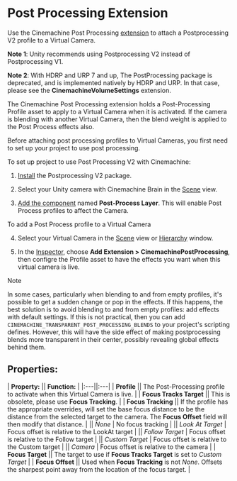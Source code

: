 # Post Processing Extension

Use the Cinemachine Post Processing [extension](CinemachineVirtualCameraExtensions.md) to attach a Postprocessing V2 profile to a Virtual Camera.

**Note 1**: Unity recommends using Postprocessing V2 instead of Postprocessing V1.

**Note 2**: With HDRP and URP 7 and up, The PostProcessing package is deprecated, and is implemented natively by HDRP and URP.  In that case, please see the __CinemachineVolumeSettings__ extension.

The Cinemachine Post Processing extension holds a Post-Processing Profile asset to apply to a Virtual Camera when it is activated. If the camera is blending with another Virtual Camera, then the blend weight is applied to the Post Process effects also.

Before attaching post processing profiles to Virtual Cameras, you first need to set up your project to use post processing. 

To set up project to use Post Processing V2 with Cinemachine:

1. [Install](https://docs.unity3d.com/Packages/com.unity.package-manager-ui@latest/index.html) the Postprocessing V2 package.

2. Select your Unity camera with Cinemachine Brain in the [Scene](https://docs.unity3d.com/Manual/UsingTheSceneView.html) view.

3. [Add the component](https://docs.unity3d.com/Manual/UsingComponents.html) named __Post-Process Layer__.  This will enable Post Process profiles to affect the Camera.

To add a Post Process profile to a Virtual Camera

4. Select your Virtual Camera in the [Scene](https://docs.unity3d.com/Manual/UsingTheSceneView.html) view or [Hierarchy](https://docs.unity3d.com/Manual/Hierarchy.html) window.

5. In the [Inspector](https://docs.unity3d.com/Manual/UsingTheInspector.html), choose __Add Extension > CinemachinePostProcessing__, then configre the Profile asset to have the effects you want when this virtual camera is live.


> [!NOTE]
> In some cases, particularly when blending to and from empty profiles, it's possible to get a sudden change or pop in the effects.  If this happens, the best solution is to avoid blending to and from empty profiles: add effects with default settings.  If this is not practical, then you can add `CINEMACHINE_TRANSPARENT_POST_PROCESSING_BLENDS` to your project's scripting defines.  However, this will have the side effect of making postprocessing blends more transparent in their center, possibly revealing global effects behind them.


## Properties:

| **Property:** || **Function:** |
|:---||:---|
| __Profile__ || The Post-Processing profile to activate when this Virtual Camera is live. |
| __Focus Tracks Target__ || This is obsolete, please use __Focus Tracking__. |
| __Focus Tracking__ || If the profile has the appropriate overrides, will set the base focus distance to be the distance from the selected target to the camera.  The __Focus Offset__ field will then modify that distance. |
|| _None_ | No focus tracking |
|| _Look At Target_ | Focus offset is relative to the LookAt target |
|| _Follow Target_ | Focus offset is relative to the Follow target |
|| _Custom Target_ | Focus offset is relative to the Custom target |
|| _Camera_ | Focus offset is relative to the camera |
| __Focus Target__ || The target to use if __Focus Tracks Target__ is set to _Custom Target_ |
| __Focus Offset__ || Used when __Focus Tracking__ is not _None_.  Offsets the sharpest point away from the location of the focus target. |


